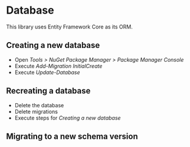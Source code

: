 ﻿# Database
This library uses Entity Framework Core as its ORM.

## Creating a new database
- Open *Tools > NuGet Package Manager > Package Manager Console*
- Execute *Add-Migration InitialCreate*
- Execute *Update-Database*

## Recreating a database
- Delete the database
- Delete migrations
- Execute steps for *Creating a new database*

## Migrating to a new schema version